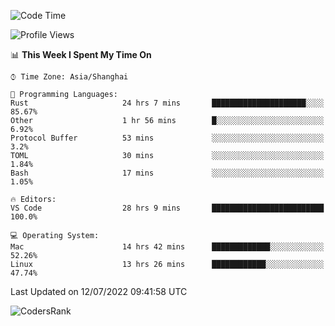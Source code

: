 <!--START_SECTION:waka-->
![Code Time](http://img.shields.io/badge/Code%20Time-1%2C489%20hrs%2019%20mins-blue)

![Profile Views](http://img.shields.io/badge/Profile%20Views-12-blue)

📊 **This Week I Spent My Time On** 

```text
⌚︎ Time Zone: Asia/Shanghai

💬 Programming Languages: 
Rust                     24 hrs 7 mins       █████████████████████░░░░   85.67% 
Other                    1 hr 56 mins        █░░░░░░░░░░░░░░░░░░░░░░░░   6.92% 
Protocol Buffer          53 mins             ░░░░░░░░░░░░░░░░░░░░░░░░░   3.2% 
TOML                     30 mins             ░░░░░░░░░░░░░░░░░░░░░░░░░   1.84% 
Bash                     17 mins             ░░░░░░░░░░░░░░░░░░░░░░░░░   1.05%

🔥 Editors: 
VS Code                  28 hrs 9 mins       █████████████████████████   100.0%

💻 Operating System: 
Mac                      14 hrs 42 mins      █████████████░░░░░░░░░░░░   52.26% 
Linux                    13 hrs 26 mins      ████████████░░░░░░░░░░░░░   47.74%

```


 Last Updated on 12/07/2022 09:41:58 UTC
<!--END_SECTION:waka-->

![CodersRank](https://cr-skills-chart-widget.azurewebsites.net/api/api?username=BugenZhao&padding=16&tooltip=true&branding=false&sort-by-score=true&skills=Rust%2C%20Swift%2C%20C%2C%20TypeScript%2C%20Java%2C%20Go%2C%20Dart%2C%20C%2B%2B%2C%20Python%2C%20Assembly%2C%20Shell%2C%20Kotlin)
